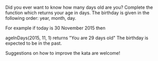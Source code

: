 Did you ever want to know how many days old are you? Complete the function which returns your age in days. The birthday is given in the following order: year, month, day.

For example if today is 30 November 2015 then

ageInDays(2015, 11, 1) returns "You are 29 days old"
The birthday is expected to be in the past.

Suggestions on how to improve the kata are welcome!